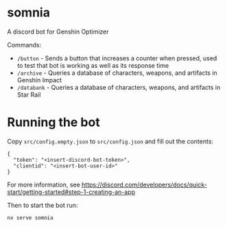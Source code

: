 # somnia

A discord bot for Genshin Optimizer

Commands:

- `/button` - Sends a button that increases a counter when pressed, used to test that bot is working as well as its response time
- `/archive` - Queries a database of characters, weapons, and artifacts in Genshin Impact
- `/databank` - Queries a database of characters, weapons, and artifacts in Star Rail

# Running the bot

Copy `src/config.empty.json` to `src/config.json` and fill out the contents:

```
{
  "token": "<insert-discord-bot-token>",
  "clientid": "<insert-bot-user-id>"
}
```

For more information, see https://discord.com/developers/docs/quick-start/getting-started#step-1-creating-an-app

Then to start the bot run:

```
nx serve somnia
```
